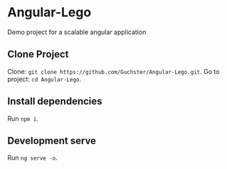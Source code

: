 # Angular-Lego

Demo project for a scalable angular application

## Clone Project

Clone: `git clone https://github.com/Guchster/Angular-Lego.git`.
Go to project: `cd Angular-Lego`.

## Install dependencies

Run `npm i`.

## Development serve

Run `ng serve -o`.